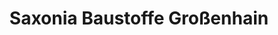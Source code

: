 ---
title: "Saxonia Baustoffe Großenhain"
url: /grossenhain/saxonia-baustoffe-grossenhain/
shop: Baustoffe
---